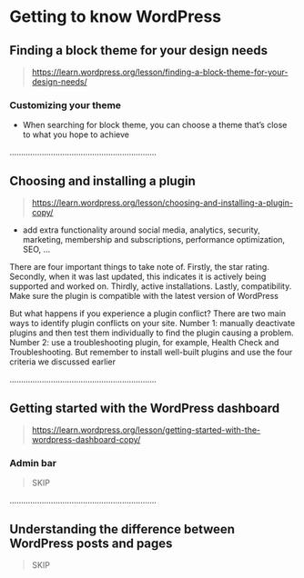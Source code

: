 # Getting to know WordPress

## Finding a block theme for your design needs

> https://learn.wordpress.org/lesson/finding-a-block-theme-for-your-design-needs/

### Customizing your theme

- When searching for block theme, you can choose a theme that’s close to what you hope to achieve

................................................................

## Choosing and installing a plugin

> https://learn.wordpress.org/lesson/choosing-and-installing-a-plugin-copy/

- add extra functionality around social media, analytics, security, marketing, membership and subscriptions, performance optimization, SEO, ...

There are four important things to take note of. Firstly, the star rating. Secondly, when it was last updated, this indicates it is actively being supported and worked on. Thirdly, active installations. Lastly, compatibility. Make sure the plugin is compatible with the latest version of WordPress

But what happens if you experience a plugin conflict? There are two main ways to identify plugin conflicts on your site. Number 1: manually deactivate plugins and then test them individually to find the plugin causing a problem. Number 2: use a troubleshooting plugin, for example, Health Check and Troubleshooting. But remember to install well-built plugins and use the four criteria we discussed earlier

................................................................

## Getting started with the WordPress dashboard

> https://learn.wordpress.org/lesson/getting-started-with-the-wordpress-dashboard-copy/

### Admin bar

> SKIP

................................................................

## Understanding the difference between WordPress posts and pages

> SKIP
